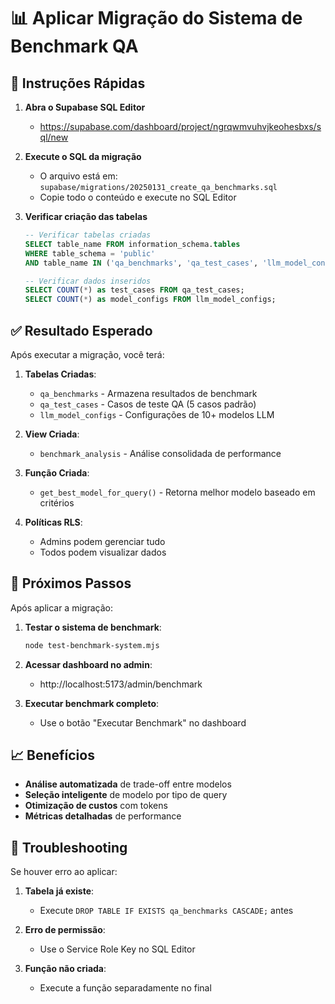 # 📊 Aplicar Migração do Sistema de Benchmark QA

## 🚀 Instruções Rápidas

1. **Abra o Supabase SQL Editor**
   - https://supabase.com/dashboard/project/ngrqwmvuhvjkeohesbxs/sql/new

2. **Execute o SQL da migração**
   - O arquivo está em: `supabase/migrations/20250131_create_qa_benchmarks.sql`
   - Copie todo o conteúdo e execute no SQL Editor

3. **Verificar criação das tabelas**
   ```sql
   -- Verificar tabelas criadas
   SELECT table_name FROM information_schema.tables 
   WHERE table_schema = 'public' 
   AND table_name IN ('qa_benchmarks', 'qa_test_cases', 'llm_model_configs');
   
   -- Verificar dados inseridos
   SELECT COUNT(*) as test_cases FROM qa_test_cases;
   SELECT COUNT(*) as model_configs FROM llm_model_configs;
   ```

## ✅ Resultado Esperado

Após executar a migração, você terá:

1. **Tabelas Criadas**:
   - `qa_benchmarks` - Armazena resultados de benchmark
   - `qa_test_cases` - Casos de teste QA (5 casos padrão)
   - `llm_model_configs` - Configurações de 10+ modelos LLM

2. **View Criada**:
   - `benchmark_analysis` - Análise consolidada de performance

3. **Função Criada**:
   - `get_best_model_for_query()` - Retorna melhor modelo baseado em critérios

4. **Políticas RLS**:
   - Admins podem gerenciar tudo
   - Todos podem visualizar dados

## 🎯 Próximos Passos

Após aplicar a migração:

1. **Testar o sistema de benchmark**:
   ```bash
   node test-benchmark-system.mjs
   ```

2. **Acessar dashboard no admin**:
   - http://localhost:5173/admin/benchmark

3. **Executar benchmark completo**:
   - Use o botão "Executar Benchmark" no dashboard

## 📈 Benefícios

- **Análise automatizada** de trade-off entre modelos
- **Seleção inteligente** de modelo por tipo de query
- **Otimização de custos** com tokens
- **Métricas detalhadas** de performance

## 🔧 Troubleshooting

Se houver erro ao aplicar:

1. **Tabela já existe**: 
   - Execute `DROP TABLE IF EXISTS qa_benchmarks CASCADE;` antes
   
2. **Erro de permissão**:
   - Use o Service Role Key no SQL Editor

3. **Função não criada**:
   - Execute a função separadamente no final